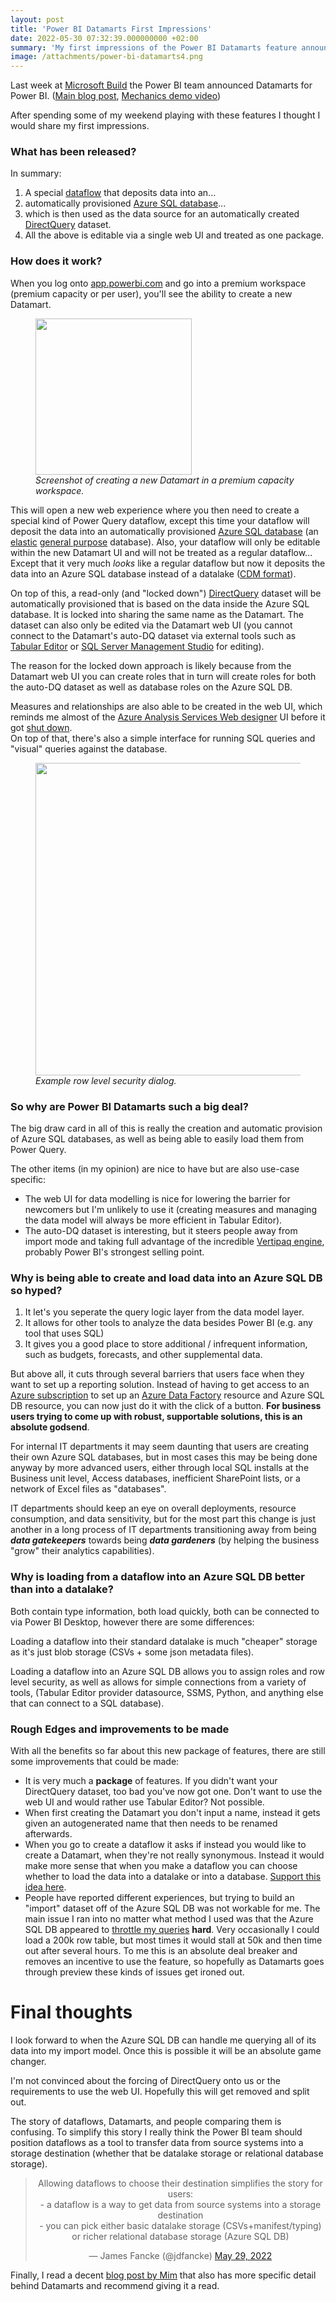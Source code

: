```yaml
---
layout: post
title: 'Power BI Datamarts First Impressions'
date: 2022-05-30 07:32:39.000000000 +02:00
summary: 'My first impressions of the Power BI Datamarts feature announced at Microsoft Build 2022.'
image: /attachments/power-bi-datamarts4.png
---
```

Last week at [Microsoft Build](https://mybuild.microsoft.com/en-US/sessions/880c2556-1f8e-4e4c-89ac-77c4149cdf93?source=/schedule) the Power BI team announced Datamarts for Power BI. ([Main blog post](https://powerbi.microsoft.com/en-us/blog/announcing-public-preview-of-datamart-in-power-bi/), [Mechanics demo video](https://youtu.be/QxrUJCbcGy4))

After spending some of my weekend playing with these features I thought I would share my first impressions.

### What has been released?

In summary:

1.  A special [dataflow](https://docs.microsoft.com/en-us/power-bi/transform-model/dataflows/dataflows-introduction-self-service) that deposits data into an...
2.  automatically provisioned [Azure SQL database](https://azure.microsoft.com/en-us/products/azure-sql/database/)...
3.  which is then used as the data source for an automatically created [DirectQuery](https://docs.microsoft.com/en-us/power-bi/connect-data/desktop-use-directquery) dataset.
4.  All the above is editable via a single web UI and treated as one package.

### How does it work?

When you log onto [app.powerbi.com](http://app.powerbi.com) and go into a premium workspace (premium capacity or per user), you'll see the ability to create a new Datamart.

<figure>
<img src='/attachments/screenshot_20220529-220243_edge.jpg' width="250">
<figcaption><em>Screenshot of creating a new Datamart in a premium capacity workspace.</em></figcaption>
</figure>

This will open a new web experience where you then need to create a special kind of Power Query dataflow, except this time your dataflow will deposit the data into an automatically provisioned [Azure SQL database](https://azure.microsoft.com/en-us/products/azure-sql/database/) (an [elastic](https://docs.microsoft.com/en-us/azure/azure-sql/database/elastic-pool-overview?view=azuresql) [general purpose](https://docs.microsoft.com/en-us/azure/azure-sql/database/service-tier-general-purpose?view=azuresql) database). Also, your dataflow will only be editable within the new Datamart UI and will not be treated as a regular dataflow... Except that it very much _looks_ like a regular dataflow but now it deposits the data into an Azure SQL database instead of a datalake ([CDM format](https://docs.microsoft.com/en-us/common-data-model/model-json)).

On top of this, a read-only (and "locked down") [DirectQuery](https://docs.microsoft.com/en-us/power-bi/connect-data/desktop-use-directquery) dataset will be automatically provisioned that is based on the data inside the Azure SQL database. It is locked into sharing the same name as the Datamart. The dataset can also only be edited via the Datamart web UI (you cannot connect to the Datamart's auto-DQ dataset via external tools such as [Tabular Editor](https://tabulareditor.com/) or [SQL Server Management Studio](https://docs.microsoft.com/en-us/sql/ssms/download-sql-server-management-studio-ssms?view=sql-server-ver16) for editing).

The reason for the locked down approach is likely because from the Datamart web UI you can create roles that in turn will create roles for both the auto-DQ dataset as well as database roles on the Azure SQL DB.

Measures and relationships are also able to be created in the web UI, which reminds me almost of the [Azure Analysis Services Web designer](https://azure.microsoft.com/en-us/blog/introducing-the-azure-analysis-services-web-designer/?cdn=disable) UI before it got [shut down](https://azure.microsoft.com/en-us/updates/azure-analysis-services-web-designer-to-be-discontinued/?cdn=disable).  
On top of that, there's also a simple interface for running SQL queries and "visual" queries against the database.

<figure>
<img src='/attachments/screenshot_20220529-221146_edge.jpg' width="500">
<figcaption><em>Example row level security dialog.</em></figcaption>
</figure>

### So why are Power BI Datamarts such a big deal?

The big draw card in all of this is really the creation and automatic provision of Azure SQL databases, as well as being able to easily load them from Power Query.

The other items (in my opinion) are nice to have but are also use-case specific:

*   The web UI for data modelling is nice for lowering the barrier for newcomers but I'm unlikely to use it (creating measures and managing the data model will always be more efficient in Tabular Editor).
*   The auto-DQ dataset is interesting, but it steers people away from import mode and taking full advantage of the incredible [Vertipaq engine](https://www.microsoftpressstore.com/articles/article.aspx?p=2449192), probably Power BI's strongest selling point.

### Why is being able to create and load data into an Azure SQL DB so hyped?

1.  It let's you seperate the query logic layer from the data model layer.
2.  It allows for other tools to analyze the data besides Power BI (e.g. any tool that uses SQL)
3.  It gives you a good place to store additional / infrequent information, such as budgets, forecasts, and other supplemental data.

But above all, it cuts through several barriers that users face when they want to set up a reporting solution. Instead of having to get access to an [Azure subscription](https://docs.microsoft.com/en-us/azure/active-directory/fundamentals/active-directory-how-subscriptions-associated-directory) to set up an [Azure Data Factory](https://docs.microsoft.com/en-us/azure/data-factory/) resource and Azure SQL DB resource, you can now just do it with the click of a button. **For business users trying to come up with robust, supportable solutions, this is an absolute godsend**.

For internal IT departments it may seem daunting that users are creating their own Azure SQL databases, but in most cases this may be being done anyway by more advanced users, either through local SQL installs at the Business unit level, Access databases, inefficient SharePoint lists, or a network of Excel files as "databases".

IT departments should keep an eye on overall deployments, resource consumption, and data sensitivity, but for the most part this change is just another in a long process of IT departments transitioning away from being **_data gatekeepers_** towards being **_data gardeners_** (by helping the business "grow" their analytics capabilities).

### Why is loading from a dataflow into an Azure SQL DB better than into a datalake?

Both contain type information, both load quickly, both can be connected to via Power BI Desktop, however there are some differences:

Loading a dataflow into their standard datalake is much "cheaper" storage as it's just blob storage (CSVs + some json metadata files).

Loading a dataflow into an Azure SQL DB allows you to assign roles and row level security, as well as allows for simple connections from a variety of tools, (Tabular Editor provider datasource, SSMS, Python, and anything else that can connect to a SQL database).

### Rough Edges and improvements to be made

With all the benefits so far about this new package of features, there are still some improvements that could be made:

*   It is very much a **package** of features. If you didn't want your DirectQuery dataset, too bad you've now got one. Don't want to use the web UI and would rather use Tabular Editor? Not possible.
*   When first creating the Datamart you don't input a name, instead it gets given an autogenerated name that then needs to be renamed afterwards.
*   When you go to create a dataflow it asks if instead you would like to create a Datamart, when they're not really synonymous. Instead it would make more sense that when you make a dataflow you can choose whether to load the data into a datalake or into a database. [Support this idea here](https://ideas.powerbi.com/ideas/idea/?ideaid=af9c4467-22df-ec11-b5cf-281878a5ed2b).
*   People have reported different experiences, but trying to build an "import" dataset off of the Azure SQL DB was not workable for me. The main issue I ran into no matter what method I used was that the Azure SQL DB appeared to [throttle my queries](https://www.google.com/amp/s/blog.sqlauthority.com/2016/03/18/sql-server-introduction-sql-azure-database-throttling/%3famp) **hard**. Very occasionally I could load a 200k row table, but most times it would stall at 50k and then time out after several hours. To me this is an absolute deal breaker and removes an incentive to use the feature, so hopefully as Datamarts goes through preview these kinds of issues get ironed out.

# Final thoughts

I look forward to when the Azure SQL DB can handle me querying all of its data into my import model. Once this is possible it will be an absolute game changer.

I'm not convinced about the forcing of DirectQuery onto us or the requirements to use the web UI. Hopefully this will get removed and split out.

The story of dataflows, Datamarts, and people comparing them is confusing. To simplify this story I really think the Power BI team should position dataflows as a tool to transfer data from source systems into a storage destination (whether that be datalake storage or relational database storage).

<div align="center">
<blockquote class="twitter-tweet"><p lang="en" dir="ltr">Allowing dataflows to choose their destination simplifies the story for users:<br>- a dataflow is a way to get data from source systems into a storage destination<br>- you can pick either basic datalake storage (CSVs+manifest/typing) or richer relational database storage (Azure SQL DB)</p>&mdash; James Fancke (@jdfancke) <a href="https://twitter.com/jdfancke/status/1530825708607619073?ref_src=twsrc%5Etfw">May 29, 2022</a></blockquote> <script async src="https://platform.twitter.com/widgets.js" charset="utf-8"></script></div>

Finally, I read a decent [blog post by Mim](https://datamonkeysite.com/2022/05/25/first-look-at-datamart/) that also has more specific detail behind Datamarts and recommend giving it a read.